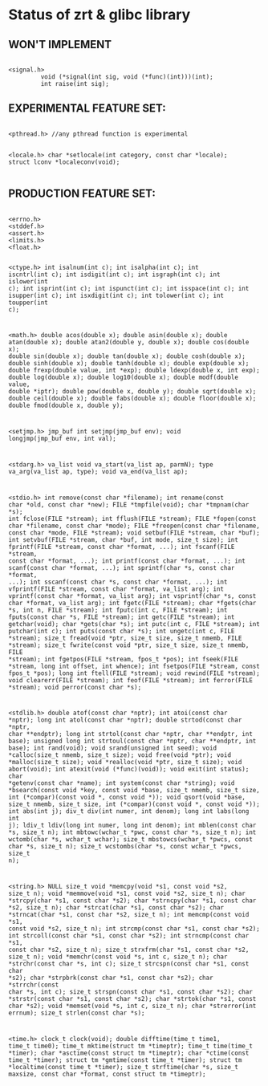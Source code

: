 <h1>
Status of zrt & glibc library
</h1>

<h2>
WON'T IMPLEMENT
</h2>
<pre><code>
&lt;signal.h&gt;
         void (*signal(int sig, void (*func)(int)))(int);
         int raise(int sig);
</code></pre>

<h2>
EXPERIMENTAL FEATURE SET:
</h2>
<pre><code>
&lt;pthread.h&gt; //any pthread function is experimental

&lt;locale.h&gt;
         char *setlocale(int category, const char *locale);
         struct lconv *localeconv(void);
</code></pre>

<h2>
PRODUCTION FEATURE SET:
</h2>
<pre><code>
&lt;errno.h>
&lt;stddef.h>
&lt;assert.h>
&lt;limits.h>
&lt;float.h>

&lt;ctype.h>
         int isalnum(int c);
         int isalpha(int c);
         int iscntrl(int c);
         int isdigit(int c);
         int isgraph(int c);
         int islower(int c);
         int isprint(int c);
         int ispunct(int c);
         int isspace(int c);
         int isupper(int c);
         int isxdigit(int c);
         int tolower(int c);
         int toupper(int c);

&lt;math.h>
         double acos(double x);
         double asin(double x);
         double atan(double x);
         double atan2(double y, double x);
         double cos(double x);
         double sin(double x);
         double tan(double x);
         double cosh(double x);
         double sinh(double x);
         double tanh(double x);
         double exp(double x);
         double frexp(double value, int *exp);
         double ldexp(double x, int exp);
         double log(double x);
         double log10(double x);
         double modf(double value, double *iptr);
         double pow(double x, double y);
         double sqrt(double x);
         double ceil(double x);
         double fabs(double x);
         double floor(double x);
         double fmod(double x, double y);

&lt;setjmp.h>
         jmp_buf
         int setjmp(jmp_buf env);
         void longjmp(jmp_buf env, int val);

&lt;stdarg.h>
         va_list
         void va_start(va_list ap,  parmN);
          type va_arg(va_list ap,  type);
         void va_end(va_list ap);

&lt;stdio.h>
         int remove(const char *filename);
         int rename(const char *old, const char *new);
         FILE *tmpfile(void);
         char *tmpnam(char *s);
         int fclose(FILE *stream);
         int fflush(FILE *stream);
         FILE *fopen(const char *filename, const char *mode);
         FILE *freopen(const char *filename, const char *mode, FILE *stream);
         void setbuf(FILE *stream, char *buf);
         int setvbuf(FILE *stream, char *buf, int mode, size_t size);
         int fprintf(FILE *stream, const char *format, ...);
         int fscanf(FILE *stream, const char *format, ...);
         int printf(const char *format, ...);
         int scanf(const char *format, ...);
         int sprintf(char *s, const char *format, ...);
         int sscanf(const char *s, const char *format, ...);
         int vfprintf(FILE *stream, const char *format, va_list arg);
         int vprintf(const char *format, va_list arg);
         int vsprintf(char *s, const char *format, va_list arg);
         int fgetc(FILE *stream);
         char *fgets(char *s, int n, FILE *stream);
         int fputc(int c, FILE *stream);
         int fputs(const char *s, FILE *stream);
         int getc(FILE *stream);
         int getchar(void);
         char *gets(char *s);
         int putc(int c, FILE *stream);
         int putchar(int c);
         int puts(const char *s);
         int ungetc(int c, FILE *stream);
         size_t fread(void *ptr, size_t size, size_t nmemb, FILE *stream);
         size_t fwrite(const void *ptr, size_t size, size_t nmemb, FILE *stream);
         int fgetpos(FILE *stream, fpos_t *pos);
         int fseek(FILE *stream, long int offset, int whence);
         int fsetpos(FILE *stream, const fpos_t *pos);
         long int ftell(FILE *stream);
         void rewind(FILE *stream);
         void clearerr(FILE *stream);
         int feof(FILE *stream);
         int ferror(FILE *stream);
         void perror(const char *s);

&lt;stdlib.h>
         double atof(const char *nptr);
         int atoi(const char *nptr);
         long int atol(const char *nptr);
         double strtod(const char *nptr, char **endptr);
         long int strtol(const char *nptr, char **endptr, int base);
         unsigned long int strtoul(const char *nptr, char **endptr, int base);
         int rand(void);
         void srand(unsigned int seed);
         void *calloc(size_t nmemb, size_t size);
         void free(void *ptr);
         void *malloc(size_t size);
         void *realloc(void *ptr, size_t size);
         void abort(void);
         int atexit(void (*func)(void));
         void exit(int status);
         char *getenv(const char *name);
         int system(const char *string);
         void *bsearch(const void *key, const void *base,
                  size_t nmemb, size_t size,
                  int (*compar)(const void *, const void *));
         void qsort(void *base, size_t nmemb, size_t size,
                  int (*compar)(const void *, const void *));
         int abs(int j);
         div_t div(int numer, int denom);
         long int labs(long int j);
         ldiv_t ldiv(long int numer, long int denom);
         int mblen(const char *s, size_t n);
         int mbtowc(wchar_t *pwc, const char *s, size_t n);
         int wctomb(char *s, wchar_t wchar);
         size_t mbstowcs(wchar_t *pwcs, const char *s, size_t n);
         size_t wcstombs(char *s, const wchar_t *pwcs, size_t n);

&lt;string.h>
         NULL
         size_t
         void *memcpy(void *s1, const void *s2, size_t n);
         void *memmove(void *s1, const void *s2, size_t n);
         char *strcpy(char *s1, const char *s2);
         char *strncpy(char *s1, const char *s2, size_t n);
         char *strcat(char *s1, const char *s2);
         char *strncat(char *s1, const char *s2, size_t n);
         int memcmp(const void *s1, const void *s2, size_t n);
         int strcmp(const char *s1, const char *s2);
         int strcoll(const char *s1, const char *s2);
         int strncmp(const char *s1, const char *s2, size_t n);
         size_t strxfrm(char *s1, const char *s2, size_t n);
         void *memchr(const void *s, int c, size_t n);
         char *strchr(const char *s, int c);
         size_t strcspn(const char *s1, const char *s2);
         char *strpbrk(const char *s1, const char *s2);
         char *strrchr(const char *s, int c);
         size_t strspn(const char *s1, const char *s2);
         char *strstr(const char *s1, const char *s2);
         char *strtok(char *s1, const char *s2);
         void *memset(void *s, int c, size_t n);
         char *strerror(int errnum);
         size_t strlen(const char *s);

&lt;time.h>
         clock_t clock(void);
         double difftime(time_t time1, time_t time0);
         time_t mktime(struct tm *timeptr);
         time_t time(time_t *timer);
         char *asctime(const struct tm *timeptr);
         char *ctime(const time_t *timer);
         struct tm *gmtime(const time_t *timer);
         struct tm *localtime(const time_t *timer);
         size_t strftime(char *s, size_t maxsize,
                  const char *format, const struct tm *timeptr);


 
</code></pre>
